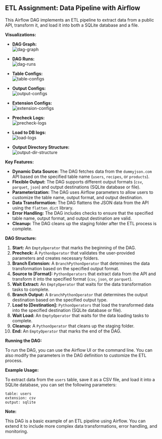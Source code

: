 ## ETL Assignment: Data Pipeline with Airflow

This Airflow DAG implements an ETL pipeline to extract data from a public API, transform it, and load it into both a SQLite database and a file.

**Visualizations:**

* **DAG Graph:**\
![dag-graph](assignment-result/dag-graph.png)

* **DAG Runs:** \
![dag-runs](assignment-result/dag-runs.png)

* **Table Configs:**\
![table-configs](assignment-result/table-configs.png)

* **Output Configs:**\
![output-configs](assignment-result/output-configs.png)

* **Extension Configs:**\
![extension-configs](assignment-result/extension-configs.png)

* **Precheck Logs:**\
![precheck-logs](assignment-result/precheck-logs.png)

* **Load to DB logs:**\
![load-logs](assignment-result/load-logs.png)

* **Output Directory Structure:**\
![output-dir-structure](assignment-result/output-dir-structure.png)

**Key Features:**

* **Dynamic Data Source:** The DAG fetches data from the `dummyjson.com` API based on the specified table name (`users`, `recipes`, or `products`).
* **Flexible Output:** The DAG supports different output formats (`csv`, `parquet`, `json`) and output destinations (SQLite database or file).
* **Parameterization:** The DAG uses Airflow parameters to allow users to customize the table name, output format, and output destination.
* **Data Transformation:** The DAG flattens the JSON data from the API using the `flatten_dict` library.
* **Error Handling:** The DAG includes checks to ensure that the specified table name, output format, and output destination are valid.
* **Cleanup:** The DAG cleans up the staging folder after the ETL process is complete.

**DAG Structure:**

1. **Start:** An `EmptyOperator` that marks the beginning of the DAG.
2. **Precheck:** A `PythonOperator` that validates the user-provided parameters and creates necessary folders.
3. **Branch Extension:** A `BranchPythonOperator` that determines the data transformation based on the specified output format.
4. **Source to [Format]:**  `PythonOperators` that extract data from the API and transform it into the specified format (`csv`, `json`, or `parquet`).
5. **Wait Extract:** An `EmptyOperator` that waits for the data transformation tasks to complete.
6. **Branch Output:** A `BranchPythonOperator` that determines the output destination based on the specified output type.
7. **Load to [Destination]:** `PythonOperators` that load the transformed data into the specified destination (SQLite database or file).
8. **Wait Load:** An `EmptyOperator` that waits for the data loading tasks to complete.
9. **Cleanup:** A `PythonOperator` that cleans up the staging folder.
10. **End:** An `EmptyOperator` that marks the end of the DAG.

**Running the DAG:**

To run the DAG, you can use the Airflow UI or the command line. You can also modify the parameters in the DAG definition to customize the ETL process.

**Example Usage:**

To extract data from the `users` table, save it as a CSV file, and load it into a SQLite database, you can set the following parameters:

```
table: users
extension: csv
output: sqlite
```

**Note:**

This DAG is a basic example of an ETL pipeline using Airflow. You can extend it to include more complex data transformations, error handling, and monitoring.
